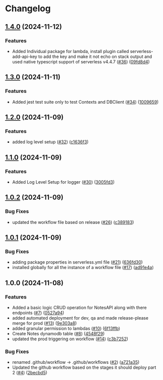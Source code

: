 # Changelog

## [1.4.0](https://github.com/subbusainath/ServerlessGuru-Code-Challenge/compare/v1.3.0...v1.4.0) (2024-11-12)


### Features

* Added Individual package for lambda, install plugin called serverless-add-api-key to add the key and make it not echo on stack output and used native typescript support of serverless v4.4.7 ([#36](https://github.com/subbusainath/ServerlessGuru-Code-Challenge/issues/36)) ([09fd8d4](https://github.com/subbusainath/ServerlessGuru-Code-Challenge/commit/09fd8d4373599515415e5022b3f90c39472e4890))

## [1.3.0](https://github.com/subbusainath/ServerlessGuru-Code-Challenge/compare/v1.2.0...v1.3.0) (2024-11-11)


### Features

* Added jest test suite only to test Contexts and DBClient ([#34](https://github.com/subbusainath/ServerlessGuru-Code-Challenge/issues/34)) ([1009659](https://github.com/subbusainath/ServerlessGuru-Code-Challenge/commit/10096598f15110e70faa0d59ce94dc741771abfa))

## [1.2.0](https://github.com/subbusainath/ServerlessGuru-Code-Challenge/compare/v1.1.0...v1.2.0) (2024-11-09)


### Features

* added log level setup ([#32](https://github.com/subbusainath/ServerlessGuru-Code-Challenge/issues/32)) ([c1636f3](https://github.com/subbusainath/ServerlessGuru-Code-Challenge/commit/c1636f3c339738af41a1b549a87c0ac21553a9db))

## [1.1.0](https://github.com/subbusainath/ServerlessGuru-Code-Challenge/compare/v1.0.2...v1.1.0) (2024-11-09)


### Features

* Added Log Level Setup for logger ([#30](https://github.com/subbusainath/ServerlessGuru-Code-Challenge/issues/30)) ([3005fd3](https://github.com/subbusainath/ServerlessGuru-Code-Challenge/commit/3005fd35861e7bc1aa84cbd1b4700d6ff8e9b060))

## [1.0.2](https://github.com/subbusainath/ServerlessGuru-Code-Challenge/compare/v1.0.1...v1.0.2) (2024-11-09)


### Bug Fixes

* updated the workflow file based on release ([#26](https://github.com/subbusainath/ServerlessGuru-Code-Challenge/issues/26)) ([c389183](https://github.com/subbusainath/ServerlessGuru-Code-Challenge/commit/c3891838452fc619bdb5b607531ce6efdded38f9))

## [1.0.1](https://github.com/subbusainath/ServerlessGuru-Code-Challenge/compare/v1.0.0...v1.0.1) (2024-11-09)


### Bug Fixes

* adding package properties in serverless.yml file ([#21](https://github.com/subbusainath/ServerlessGuru-Code-Challenge/issues/21)) ([636fd30](https://github.com/subbusainath/ServerlessGuru-Code-Challenge/commit/636fd30f5719800a3173d75afc9f4aa282b13bac))
* installed globally for all the instance of a workflow file ([#17](https://github.com/subbusainath/ServerlessGuru-Code-Challenge/issues/17)) ([ad91e4a](https://github.com/subbusainath/ServerlessGuru-Code-Challenge/commit/ad91e4a59b64d8f9906fbc4d46af617b958d70ca))

## 1.0.0 (2024-11-08)


### Features

* Added a basic logic CRUD operation for NotesAPI along with there endpoints ([#7](https://github.com/subbusainath/ServerlessGuru-Code-Challenge/issues/7)) ([0527a94](https://github.com/subbusainath/ServerlessGuru-Code-Challenge/commit/0527a944750c3de2c953bf922fe66f1ea37646d7))
* added automated deployment for dev, qa and made release-please merge for prod ([#13](https://github.com/subbusainath/ServerlessGuru-Code-Challenge/issues/13)) ([9e303a8](https://github.com/subbusainath/ServerlessGuru-Code-Challenge/commit/9e303a8c51761df4bf17dcb919ef7ca8313dcb9c))
* added granular permission to lambdas ([#10](https://github.com/subbusainath/ServerlessGuru-Code-Challenge/issues/10)) ([6f13ffb](https://github.com/subbusainath/ServerlessGuru-Code-Challenge/commit/6f13ffbafa6f2fde160d256bb1cd0203ade4ed16))
* Create Notes dynamodb table ([#8](https://github.com/subbusainath/ServerlessGuru-Code-Challenge/issues/8)) ([4548f29](https://github.com/subbusainath/ServerlessGuru-Code-Challenge/commit/4548f29068ea80f8326983d640d2b28bb2cba412))
* updated the prod triggering on workflow ([#14](https://github.com/subbusainath/ServerlessGuru-Code-Challenge/issues/14)) ([c3b7252](https://github.com/subbusainath/ServerlessGuru-Code-Challenge/commit/c3b725218274ee057343ce1fb67dccc261b72b7e))


### Bug Fixes

* renamed .github/workflow -&gt; .github/workflows ([#2](https://github.com/subbusainath/ServerlessGuru-Code-Challenge/issues/2)) ([a721a35](https://github.com/subbusainath/ServerlessGuru-Code-Challenge/commit/a721a35f27531b938a67b7f7ab63340c051f0025))
* Updated the github workflow based on the stages it should deploy part 2 ([#4](https://github.com/subbusainath/ServerlessGuru-Code-Challenge/issues/4)) ([2becbd5](https://github.com/subbusainath/ServerlessGuru-Code-Challenge/commit/2becbd5c6f9166fb7c7dbabb0c3b209ecfe22123))
